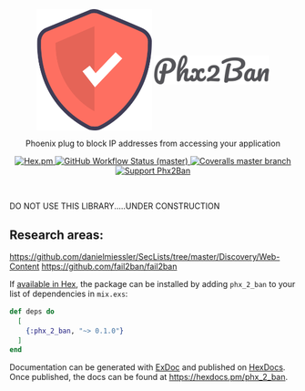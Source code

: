 <!--START-->
<p align="center">
  <img align="center" width="40%" src="guides/images/logo.svg" alt="Phx2Ban Logo">
  <img align="center" width="40%" src="guides/images/logo_text.png" alt="Phx2Ban Logo">
</p>

<p align="center">
  Phoenix plug to block IP addresses from accessing your application
</p>

<p align="center">
  <a href="https://hex.pm/packages/phx_2_ban">
    <img alt="Hex.pm" src="https://img.shields.io/hexpm/v/phx_2_ban?style=for-the-badge">
  </a>

  <a href="https://github.com/akoutmos/phx_2_ban/actions">
    <img alt="GitHub Workflow Status (master)" src="https://img.shields.io/github/workflow/status/akoutmos/phx_2_ban/Phx2Ban%20CI/master?label=Build%20Status&style=for-the-badge">
  </a>

  <a href="https://coveralls.io/github/akoutmos/phx_2_ban?branch=master">
    <img alt="Coveralls master branch" src="https://img.shields.io/coveralls/github/akoutmos/phx_2_ban/master?style=for-the-badge">
  </a>

  <a href="https://github.com/sponsors/akoutmos">
    <img alt="Support Phx2Ban" src="https://img.shields.io/badge/Support%20Phx2Ban-%E2%9D%A4-lightblue?style=for-the-badge">
  </a>
</p>

<br>
<!--END-->

DO NOT USE THIS LIBRARY.....UNDER CONSTRUCTION

## Research areas:

https://github.com/danielmiessler/SecLists/tree/master/Discovery/Web-Content
https://github.com/fail2ban/fail2ban

If [available in Hex](https://hex.pm/docs/publish), the package can be installed
by adding `phx_2_ban` to your list of dependencies in `mix.exs`:

```elixir
def deps do
  [
    {:phx_2_ban, "~> 0.1.0"}
  ]
end
```

Documentation can be generated with [ExDoc](https://github.com/elixir-lang/ex_doc)
and published on [HexDocs](https://hexdocs.pm). Once published, the docs can
be found at <https://hexdocs.pm/phx_2_ban>.
